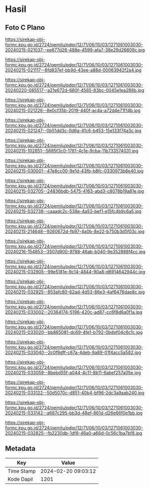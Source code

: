 # Hasil

## Foto C Plano

https://sirekap-obj-formc.kpu.go.id/2724/pemilu/pdpr/12/71/06/10/03/1271061003030-20240215-021037--ee677d26-488e-4599-afa7-38e29d26608c.jpg

https://sirekap-obj-formc.kpu.go.id/2724/pemilu/pdpr/12/71/06/10/03/1271061003030-20240215-021117--6fd837ef-bb9d-43ee-a88d-00063942f2a4.jpg

https://sirekap-obj-formc.kpu.go.id/2724/pemilu/pdpr/12/71/06/10/03/1271061003030-20240220-085517--a21e672d-680f-4565-83bc-0045e1ea286b.jpg

https://sirekap-obj-formc.kpu.go.id/2724/pemilu/pdpr/12/71/06/10/03/1271061003030-20240215-021226--8e0cf35b-2019-440f-ac4a-a72d4e71f14b.jpg

https://sirekap-obj-formc.kpu.go.id/2724/pemilu/pdpr/12/71/06/10/03/1271061003030-20240215-021247--0b51dd3c-0d6a-41c6-b453-15e133f74a3c.jpg

https://sirekap-obj-formc.kpu.go.id/2724/pemilu/pdpr/12/71/06/10/03/1271061003030-20240215-102851--5685f3c0-1781-4c1e-9cba-11b733574031.jpg

https://sirekap-obj-formc.kpu.go.id/2724/pemilu/pdpr/12/71/06/10/03/1271061003030-20240215-030001--47e8cc00-9e1d-43fb-b8fc-0330973b8e40.jpg

https://sirekap-obj-formc.kpu.go.id/2724/pemilu/pdpr/12/71/06/10/03/1271061003030-20240215-032705--24836bdb-5475-4163-abd3-c8078b19a81e.jpg

https://sirekap-obj-formc.kpu.go.id/2724/pemilu/pdpr/12/71/06/10/03/1271061003030-20240215-032738--caaadc2c-538e-4a53-bef1-e15fc4b9c6a5.jpg

https://sirekap-obj-formc.kpu.go.id/2724/pemilu/pdpr/12/71/06/10/03/1271061003030-20240215-214648--9260672d-fb97-4a0b-8e22-b750b3d5f03c.jpg

https://sirekap-obj-formc.kpu.go.id/2724/pemilu/pdpr/12/71/06/10/03/1271061003030-20240216-154853--3507d900-9788-46ab-b040-9e352888f4cc.jpg

https://sirekap-obj-formc.kpu.go.id/2724/pemilu/pdpr/12/71/06/10/03/1271061003030-20240215-032905--99e5181e-9c14-4844-90a8-d6914642944c.jpg

https://sirekap-obj-formc.kpu.go.id/2724/pemilu/pdpr/12/71/06/10/03/1271061003030-20240215-032925--853afc80-62ad-4d53-86e3-4af6476dae8c.jpg

https://sirekap-obj-formc.kpu.go.id/2724/pemilu/pdpr/12/71/06/10/03/1271061003030-20240215-033002--20364174-5196-420c-ad87-cc6f8d6a0f1a.jpg

https://sirekap-obj-formc.kpu.go.id/2724/pemilu/pdpr/12/71/06/10/03/1271061003030-20240215-033020--bb865081-dc69-4fe1-b792-0bdef04c6c1c.jpg

https://sirekap-obj-formc.kpu.go.id/2724/pemilu/pdpr/12/71/06/10/03/1271061003030-20240215-033040--2c0f9dff-c67a-4deb-9a89-01f4acc5a582.jpg

https://sirekap-obj-formc.kpu.go.id/2724/pemilu/pdpr/12/71/06/10/03/1271061003030-20240215-033059--8bebd55f-a044-4c11-8b11-6abef257a05e.jpg

https://sirekap-obj-formc.kpu.go.id/2724/pemilu/pdpr/12/71/06/10/03/1271061003030-20240215-033122--50d5070c-d851-40b4-bf96-2dc3a9aab240.jpg

https://sirekap-obj-formc.kpu.go.id/2724/pemilu/pdpr/12/71/06/10/03/1271061003030-20240215-033142--a687c295-bb3d-48ef-861d-d26e66f0e1bb.jpg

https://sirekap-obj-formc.kpu.go.id/2724/pemilu/pdpr/12/71/06/10/03/1271061003030-20240215-032825--fb2230db-1df8-46a0-a66d-0c56c1ba7bf8.jpg


## Metadata

| Key        | Value               |
| ---------- | ------------------- |
| Time Stamp | 2024-02-20 09:03:12 |
| Kode Dapil | 1201                |



